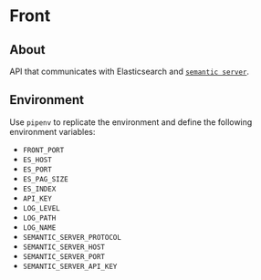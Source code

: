 # Front

## About

API that communicates with Elasticsearch and [`semantic server`](../semantic/README.md).

## Environment

Use `pipenv` to replicate the environment and define the following environment variables:

- `FRONT_PORT`
- `ES_HOST`
- `ES_PORT`
- `ES_PAG_SIZE`
- `ES_INDEX`
- `API_KEY`
- `LOG_LEVEL`
- `LOG_PATH`
- `LOG_NAME`
- `SEMANTIC_SERVER_PROTOCOL`
- `SEMANTIC_SERVER_HOST`
- `SEMANTIC_SERVER_PORT`
- `SEMANTIC_SERVER_API_KEY`
